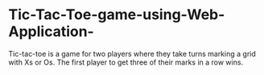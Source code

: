 # Tic-Tac-Toe-game-using-Web-Application-
Tic-tac-toe is a game for two players where they take turns marking a grid with Xs or Os. The first player to get three of their marks in a row wins. 
